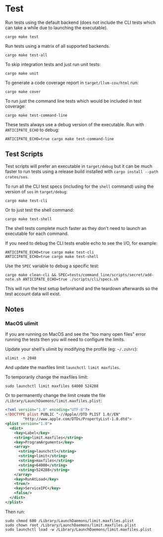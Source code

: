 # Test

Run tests using the default backend (does not include the CLI tests which can take a while due to launching the executable).

```
cargo make test
```

Run tests using a matrix of all supported backends.

```
cargo make test-all
```

To skip integration tests and just run unit tests:

```
cargo make unit
```

To generate a code coverage report in `target/llvm-cov/html` run:

```
cargo make cover
```

To run just the command line tests which would be included in test coverage:

```
cargo make test-command-line
```

These tests always use a debug version of the executable. Run with `ANTICIPATE_ECHO` to debug:

```
ANTICIPATE_ECHO=true cargo make test-command-line
```

## Test Scripts

Test scripts will prefer an executable in `target/debug` but it can be much faster to run tests using a release build installed with `cargo install --path crates/sos`.

To run all the CLI test specs (including for the `shell` command) using the version of `sos` in `target/debug`:

```
cargo make test-cli
```

Or to just test the shell command:

```
cargo make test-shell
```

The shell tests complete much faster as they don't need to launch an executable for each command.

If you need to debug the CLI tests enable echo to see the I/O, for example:

```
ANTICIPATE_ECHO=true cargo make test-cli
ANTICIPATE_ECHO=true cargo make test-shell
```

Use the `SPEC` variable to debug a specific test:

```
cargo make clean-cli && SPEC=tests/command_line/scripts/secret/add-note.sh ANTICIPATE_ECHO=true ./scripts/cli/specs.sh
```

This will run the test setup beforehand and the teardown afterwards so the test account data will exist.

## Notes

### MacOS ulimit

If you are running on MacOS and see the "too many open files" error running the tests then you will need to configure the limits.

Update your shell's ulimit by modifying the profile (eg: `~/.zshrc`):

```
ulimit -n 2048
```

And update the maxfiles limit `launchctl limit maxfiles`.

To temporarily change the maxfiles limit:

```
sudo launchctl limit maxfiles 64000 524288
```

Or to permanently change the limit create the file `/Library/LaunchDaemons/limit.maxfiles.plist`:

```xml
<?xml version="1.0" encoding="UTF-8"?> 
<!DOCTYPE plist PUBLIC "-//Apple//DTD PLIST 1.0//EN" 
        "http://www.apple.com/DTDs/PropertyList-1.0.dtd">
<plist version="1.0"> 
  <dict>
    <key>Label</key>
    <string>limit.maxfiles</string>
    <key>ProgramArguments</key>
    <array>
      <string>launchctl</string>
      <string>limit</string>
      <string>maxfiles</string>
      <string>64000</string>
      <string>524288</string>
    </array>
    <key>RunAtLoad</key>
    <true/>
    <key>ServiceIPC</key>
    <false/>
  </dict>
</plist>
```

Then run:

```
sudo chmod 600 /Library/LaunchDaemons/limit.maxfiles.plist
sudo chown root /Library/LaunchDaemons/limit.maxfiles.plist
sudo launchctl load -w /Library/LaunchDaemons/limit.maxfiles.plist
```
